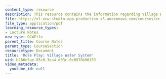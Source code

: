 ```yaml
---
content_type: resource
description: This resource contains the information regarding Village Water System.
file: https://ol-ocw-studio-app-production.s3.amazonaws.com/courses/ec-701j-d-lab-i-development-fall-2009/b286e5ae85c03ea4d03c0c0978b06159_MITEC_701JF09_act34water_rp.pdf
file_type: application/pdf
learning_resource_types:
- Lecture Notes
ocw_type: OCWFile
parent_title: Course Notes
parent_type: CourseSection
resourcetype: Document
title: 'Role Play: Village Water System'
uid: b286e5ae-85c0-3ea4-d03c-0c0978b06159
video_metadata:
  youtube_id: null
---
```


